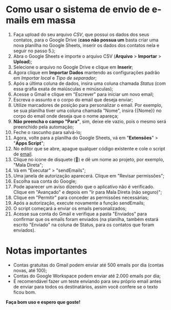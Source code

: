# Como usar o sistema de envio de e-mails em massa

1. Faça upload do seu arquivo *CSV*, que possui os dados dos seus contatos, para o Google Drive (**caso não possua um** basta criar uma nova planilha no Google Sheets, inserir os dados dos contatos nela e seguir no passo 5.);
2. Abra o Google Sheets e importe o arquivo CSV (**Arquivo** > **Importar** > **Upload**);
3. Selecione o arquivo no Google Drive e clique em **Inserir**;
4. Agora clique em **Importar Dados** mantendo as configurações padrão em *Importar local* e *Tipo de separador*;
5. Após a última coluna de dados, insira uma coluna chamada *Status* (com essa grafia exata de maiúsculas e minúsculas);
6. Acesse o Gmail e clique em "Escrever" para iniciar um novo email;
7. Escreva o assunto e o corpo do email que deseja enviar;
8. Utilize marcadores de posição para personalizar o email. Por exemplo, se sua planilha tiver uma coluna chamada "Nome", insira {{Nome}} no corpo do email onde deseja que o nome apareça;
9. **Não preencha o campo "Para"**, sim, deixe ele vazio, pois o mesmo será preenchido pela automação;
10. Feche o rascunho para salvá-lo;
11. Agora, volte para a planilha do Google Sheets, vá em "**Extensões**" > "**Apps Script**";
12. No editor que se abre, apague qualquer código existente e cole o script de [email](https://github.com/cfprocha/Google-Apps/blob/main/Google-Sheets/codigo.js).
13. Clique no ícone de disquete (💾) e dê um nome ao projeto, por exemplo, "Mala Direta";
14. Vá em "Executar" > "sendEmails";
15. Uma janela de autorização aparecerá. Clique em "Revisar permissões";
16. Escolha sua conta do Google;
17. Pode aparecer um aviso dizendo que o aplicativo não é verificado. Clique em "Avançado" e depois em "Ir para Mala Direta (não seguro)";
18. Clique em "Permitir" para conceder as permissões necessárias;
19. Após a autorização, execute novamente a função sendEmails;
20. O script começará a enviar os emails personalizados;
21. Acesse sua conta do Gmail e verifique a pasta "Enviados" para confirmar que os emails foram enviados (na planilha, também estará escrito "Enviado" na coluna de Status, para os contatos que foram enviados).

# Notas importantes

- Contas gratuitas do Gmail podem enviar até 500 emails por dia (contas novas, até 100);
- Contas do Google Workspace podem enviar até 2.000 emails por dia;
- É recomendável fazer um teste enviando para seu próprio email antes de enviar para todos os destinatários, assim você confere se o texto ficou bom.

**Faça bom uso e espero que goste!**
